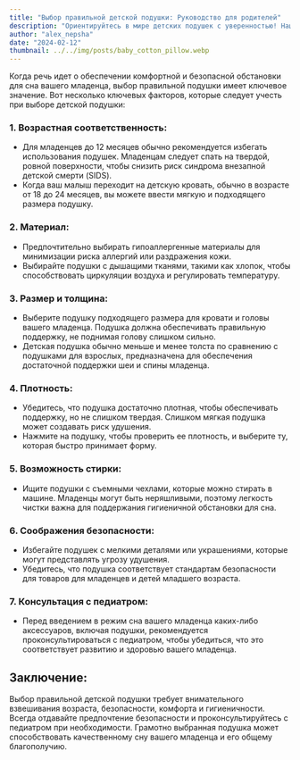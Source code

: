 ```yaml
---
title: "Выбор правильной детской подушки: Руководство для родителей"
description: "Ориентируйтесь в мире детских подушек с уверенностью! Наш полный руководство для родителей наполнено необходимыми советами и идеями, чтобы помочь вам выбрать идеальную подушку для вашего малыша."
author: "alex_nepsha"
date: "2024-02-12"
thumbnail: ../../img/posts/baby_cotton_pillow.webp
---
```


Когда речь идет о обеспечении комфортной и безопасной обстановки для сна вашего младенца, выбор правильной подушки имеет ключевое значение. Вот несколько ключевых факторов, которые следует учесть при выборе детской подушки:

### 1. **Возрастная соответственность:**

- Для младенцев до 12 месяцев обычно рекомендуется избегать использования подушек. Младенцам следует спать на твердой, ровной поверхности, чтобы снизить риск синдрома внезапной детской смерти (SIDS).
- Когда ваш малыш переходит на детскую кровать, обычно в возрасте от 18 до 24 месяцев, вы можете ввести мягкую и подходящего размера подушку.

### 2. **Материал:**

- Предпочтительно выбирать гипоаллергенные материалы для минимизации риска аллергий или раздражения кожи.
- Выбирайте подушки с дышащими тканями, такими как хлопок, чтобы способствовать циркуляции воздуха и регулировать температуру.

### 3. **Размер и толщина:**

- Выберите подушку подходящего размера для кровати и головы вашего младенца. Подушка должна обеспечивать правильную поддержку, не поднимая голову слишком сильно.
- Детская подушка обычно меньше и менее толста по сравнению с подушками для взрослых, предназначена для обеспечения достаточной поддержки шеи и спины младенца.

### 4. **Плотность:**

- Убедитесь, что подушка достаточно плотная, чтобы обеспечивать поддержку, но не слишком твердая. Слишком мягкая подушка может создавать риск удушения.
- Нажмите на подушку, чтобы проверить ее плотность, и выберите ту, которая быстро принимает форму.

### 5. **Возможность стирки:**

- Ищите подушки с съемными чехлами, которые можно стирать в машине. Младенцы могут быть неряшливыми, поэтому легкость чистки важна для поддержания гигиеничной обстановки для сна.

### 6. **Соображения безопасности:**

- Избегайте подушек с мелкими деталями или украшениями, которые могут представлять угрозу удушения.
- Убедитесь, что подушка соответствует стандартам безопасности для товаров для младенцев и детей младшего возраста.

### 7. **Консультация с педиатром:**

- Перед введением в режим сна вашего младенца каких-либо аксессуаров, включая подушки, рекомендуется проконсультироваться с педиатром, чтобы убедиться, что это соответствует развитию и здоровью вашего младенца.

## Заключение:

Выбор правильной детской подушки требует внимательного взвешивания возраста, безопасности, комфорта и гигиеничности. Всегда отдавайте предпочтение безопасности и проконсультируйтесь с педиатром при необходимости. Грамотно выбранная подушка может способствовать качественному сну вашего младенца и его общему благополучию.
